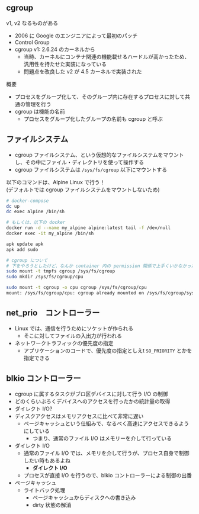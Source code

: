 ## cgroup

v1, v2 なるものがある

- 2006 に Google のエンジニアによって最初のパッチ
- Control Group
- cgroup v1: 2.6.24 のカーネルから
  - 当時、カーネルにコンテナ関連の機能載せるハードルが高かったため、汎用性を持たせた実装になっている
  - 問題点を改良した v2 が 4.5 カーネルで実装された

概要

- プロセスをグループ化して、そのグループ内に存在するプロセスに対して共通の管理を行う
- cgroup は機能の名前
  - プロセスをグループ化したグループの名前も cgroup と呼ぶ

## ファイルシステム

- cgroup ファイルシステム、という仮想的なファイルシステムをマウントし、その中にファイル・ディレクトリを使って操作する
- cgroup ファイルシステムは `/sys/fs/cgroup` 以下にマウントする

以下のコマンドは、Alpine Linux で行う！  
(デフォルトでは cgroup ファイルシステムをマウントしないため)

``` sh
# docker-compose
dc up
dc exec alpine /bin/sh

# もしくは、以下の docker
docker run -d --name my_alpine alpine:latest tail -f /dev/null
docker exec -it my_alpine /bin/sh

apk update apk
apk add sudo

# cgroup について
# 下をやろうとしたけど、なんか container 内の permission 関係で上手くいかなかった。
sudo mount -t tmpfs cgroup /sys/fs/cgroup
sudo mkdir /sys/fs/cgroup/cpu

sudo mount -t cgroup -o cpu cgroup /sys/fs/cgroup/cpu
mount: /sys/fs/cgroup/cpu: cgroup already mounted on /sys/fs/cgroup/systemd.
```



## net_prio　コントローラー

- Linux では、通信を行うためにソケットが作られる
  - そこに対してファイルの入出力が行われる
- ネットワークトラフィックの優先度の指定
  - アプリケーションのコードで、優先度の指定としえt `SO_PRIORITY` とかを指定できる

## blkio コントローラー

- cgroup に属するタスクがブロ区デバイスに対して行う I/O の制御
- どのくらいぶろくデバイスへのアクセスを行ったかの統計量の取得
- ダイレクト I/O?
- ディスクアクセスはメモリアクセスに比べて非常に遅い
  - ページキャッシュという仕組みで、なるべく高速にアクセスできるようにしている
    - つまり、通常のファイル I/O はメモリーを介して行っている
- ダイレクト I/O
  - 通常のファイル I/O では、メモリを介して行うが、プロセス自身で制御したい時もあるよね
    - **ダイレクト I/O**
  - プロセスが直接 I/O を行うので、blkio コントローラーによる制御の出番
- ページキャッシュ
  - ライトバック処理
    - ページキャッシュからディスクへの書き込み
    - dirty 状態の解消




